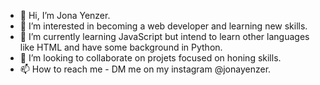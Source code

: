 - 👋 Hi, I’m Jona Yenzer.
- 👀 I’m interested in becoming a web developer and learning new skills.
- 🌱 I’m currently learning JavaScript but intend to learn other languages like HTML and have some background in Python.
- 💞️ I’m looking to collaborate on projets focused on honing skills.
- 📫 How to reach me - DM me on my instagram @jonayenzer.

<!---
jonayenzer/jonayenzer is a ✨ special ✨ repository because its `README.md` (this file) appears on your GitHub profile.
You can click the Preview link to take a look at your changes.
--->
